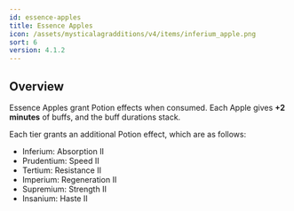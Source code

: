 ```yaml
---
id: essence-apples
title: Essence Apples
icon: /assets/mysticalagradditions/v4/items/inferium_apple.png
sort: 6
version: 4.1.2
---
```


## Overview

Essence Apples grant Potion effects when consumed. Each Apple gives **+2 minutes** of buffs, and the buff durations stack.

Each tier grants an additional Potion effect, which are as follows:

- Inferium: Absorption II
- Prudentium: Speed II
- Tertium: Resistance II
- Imperium: Regeneration II
- Supremium: Strength II
- Insanium: Haste II
